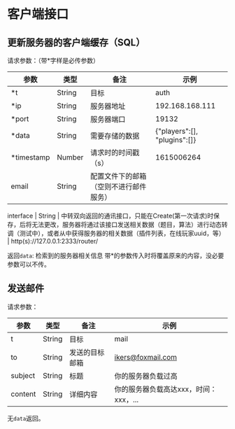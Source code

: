 # 客户端接口

## 更新服务器的客户端缓存（SQL）

请求参数：（带\*字样是必传参数）

参数 | 类型 | 备注 | 示例
 --- | --- | --- | ---
\*t | String | 目标 | auth
\*ip | String | 服务器地址 | 192.168.168.111
\*port | String | 服务器端口 | 19132
\*data | String | 需要存储的数据 | {"players":\[\], "plugins":\[\]}
\*timestamp | Number | 请求时的时间戳（s） | 1615006264
email | String | 配置文件下的邮箱（空则不进行邮件服务） | 

interface | String | 中转双向返回的通讯接口，只能在Create(第一次请求)时保存，后将无法更改，服务器将通过该接口发送相关数据（题目，算法）进行动态转调（测试中），或者从中获得服务器的相关数据（插件列表，在线玩家uuid，等） | http(s)://127.0.0.1:2333/router/

返回`data`: 检索到的服务器相关信息
带\*的参数传入时将覆盖原来的内容，没必要参数可以不传。


## 发送邮件

请求参数：

参数 | 类型 | 备注 | 示例
 --- | --- | --- | ---
 t | String | 目标 | mail
 to | String | 发送的目标邮箱 | ikers@foxmail.com
 subject | String | 标题 | 你的服务器负载过高
 content | String | 详细内容 | 你的服务器负载高达xxx，时间：xxx，...
 
 无`data`返回。
